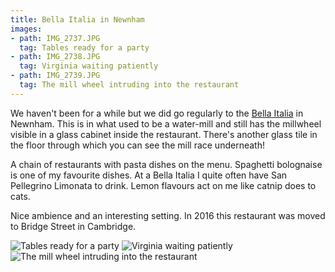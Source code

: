 ```yaml
---
title: Bella Italia in Newnham
images:
- path: IMG_2737.JPG
  tag: Tables ready for a party
- path: IMG_2738.JPG
  tag: Virginia waiting patiently
- path: IMG_2739.JPG
  tag: The mill wheel intruding into the restaurant
---
```

We haven't been for a while but we did go regularly to the
[Bella Italia](https://www.bellaitalia.co.uk/) in Newnham.  This
is in what used to be a water-mill and still has the
millwheel visible in a glass cabinet inside the
restaurant.  There's another glass tile in the
floor through which you can see the mill race underneath!

A chain of restaurants with pasta dishes on the menu.
Spaghetti bolognaise is one of my favourite dishes.  At
a Bella Italia I quite often have San Pellegrino
Limonata to drink.  Lemon flavours act on me like catnip
does to cats.

Nice ambience and an interesting setting. In 2016 this
restaurant was moved to Bridge Street in Cambridge.

![Tables ready for a party](IMG_2737.JPG)
![Virginia waiting patiently](IMG_2738.JPG)
![The mill wheel intruding into the restaurant](IMG_2739.JPG)
